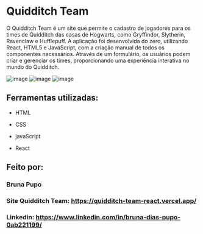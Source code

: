 # Quidditch Team

O Quidditch Team é um site que permite o cadastro de jogadores para os times de Quidditch das casas de Hogwarts, como Gryffindor, Slytherin, Ravenclaw e Hufflepuff. A aplicação foi desenvolvida do zero, utilizando React, HTML5 e JavaScript, com a criação manual de todos os componentes necessários. Através de um formulário, os usuários podem criar e gerenciar os times, proporcionando uma experiência interativa no mundo do Quidditch.

![image](https://github.com/Brunapupo/quidditch-team-react/assets/112135250/483ace40-edf7-4c57-8490-05d182d6f77c)
![image](https://github.com/Brunapupo/quidditch-team-react/assets/112135250/41611976-7857-46e7-b7be-df6a8a6b6b1f)
![image](https://github.com/Brunapupo/quidditch-team-react/assets/112135250/d66c2e4b-59cc-4b6d-84af-d66d46507a2c)


## Ferramentas utilizadas:

* HTML

* CSS

* javaScript

* React

## Feito por:
### Bruna Pupo
### Site Quidditch Team: https://quidditch-team-react.vercel.app/
### Linkedin: https://www.linkedin.com/in/bruna-dias-pupo-0ab221199/











